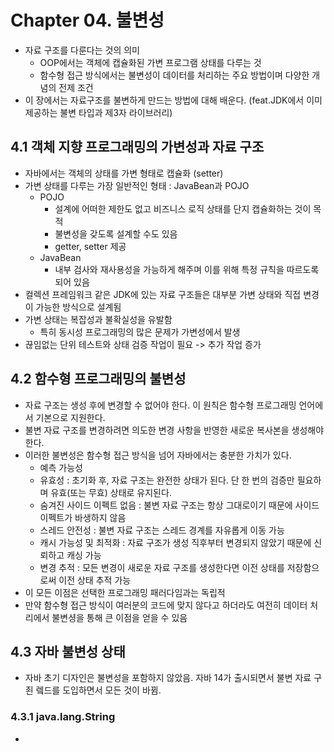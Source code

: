 # Chapter 04. 불변성
- 자료 구조를 다룬다는 것의 의미
  - OOP에서는 객체에 캡슐화된 가변 프로그램 상태를 다루는 것
  - 함수형 접근 방식에서는 불변성이 데이터를 처리하는 주요 방법이며 다양한 개념의 전제 조건
- 이 장에서는 자료구조를 불변하게 만드는 방법에 대해 배운다. (feat.JDK에서 이미 제공하는 불변 타입과 제3자 라이브러리)

## 4.1 객체 지향 프로그래밍의 가변성과 자료 구조
- 자바에서는 객체의 상태를 가변 형태로 캡슐화 (setter)
- 가변 상태를 다루는 가장 일반적인 형태 : JavaBean과 POJO
  - POJO
    - 설계에 어떠한 제한도 없고 비즈니스 로직 상태를 단지 캡슐화하는 것이 목적
    - 불변성을 갖도록 설계할 수도 있음
    - getter, setter 제공
  - JavaBean
    - 내부 검사와 재사용성을 가능하게 해주며 이를 위해 특정 규칙을 따르도록 되어 있음
- 컬렉션 프레임워크 같은 JDK에 있는 자료 구조들은 대부분 가변 상태와 직접 변경이 가능한 방식으로 설계됨
- 가변 상태는 복잡성과 불확실성을 유발함
  - 특히 동시성 프로그래밍의 많은 문제가 가변성에서 발생
- 끊임없는 단위 테스트와 상태 검증 작업이 필요 -> 추가 작업 증가


## 4.2 함수형 프로그래밍의 불변성
- 자료 구조는 생성 후에 변경할 수 없어야 한다. 이 원칙은 함수형 프로그래밍 언어에서 기본으로 지원한다.
- 불변 자료 구조를 변경하려면 의도한 변경 사항을 반영한 새로운 복사본을 생성해야 한다.
- 이러한 불변성은 함수형 접근 방식을 넘어 자바에서는 충분한 가치가 있다.
  - 예측 가능성
  - 유효성 : 초기화 후, 자료 구조는 완전한 상태가 된다. 단 한 번의 검증만 필요하며 유효(또는 무효) 상태로 유지된다.
  - 숨겨진 사이드 이펙트 없음 : 불변 자료 구조는 항상 그대로이기 때문에 사이드 이펙트가 바생하지 않음
  - 스레드 안전성 : 불변 자료 구조는 스레드 경계를 자유롭게 이동 가능
  - 캐시 가능성 및 최적화 : 자료 구조가 생성 직후부터 변경되지 않았기 때문에 신뢰하고 캐싱 가능
  - 변경 추적 : 모든 변경이 새로운 자료 구조를 생성한다면 이전 상태를 저장함으로써 이전 상태 추적 가능
- 이 모든 이점은 선택한 프로그래밍 패러다임과는 독립적
- 만약 함수형 접근 방식이 여러분의 코드에 맞지 않다고 하더라도 여전히 데이터 처리에서 불변셩을 통해 큰 이점을 얻을 수 있음

## 4.3 자바 불변성 상태
- 자바 초기 디자인은 불변성을 포함하지 않았음. 자바 14가 출시되면서 불변 자료 구죈 렠드를 도입하면서 모든 것이 바뀜.
### 4.3.1 java.lang.String
- 